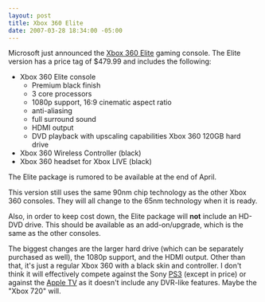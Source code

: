 ```yaml
---
layout: post
title: Xbox 360 Elite
date: 2007-03-28 18:34:00 -05:00
---
```


Microsoft just announced the [Xbox 360 Elite](http://www.xbox.com/en-US/hardware/xbox360elite/default.htm) gaming console. The Elite version has a price tag of $479.99 and includes the following:

*   Xbox 360 Elite console
    *   Premium black finish
    *   3 core processors
    *   1080p support, 16:9 cinematic aspect ratio
    *   anti-aliasing
    *   full surround sound
    *   HDMI output
    *   DVD playback with upscaling capabilities Xbox 360 120GB hard drive
*   Xbox 360 Wireless Controller (black)
*   Xbox 360 headset for Xbox LIVE (black) 

The Elite package is rumored to be available at the end of April.

This version still uses the same 90nm chip technology as the other Xbox 360 consoles. They will all change to the 65nm technology when it is ready.

Also, in order to keep cost down, the Elite package will **not** include an HD-DVD drive. This should be available as an add-on/upgrade, which is the same as the other consoles.

The biggest changes are the larger hard drive (which can be separately purchased as well), the 1080p support, and the HDMI output. Other than that, it's just a regular Xbox 360 with a black skin and controller. I don't think it will effectively compete against the Sony [PS3](http://www.us.playstation.com/PS3) (except in price) or against the [Apple TV](http://www.apple.com/appletv/) as it doesn't include any DVR-like features. Maybe the "Xbox 720" will.
